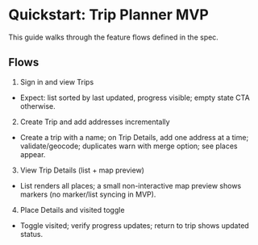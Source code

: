 # Quickstart: Trip Planner MVP

This guide walks through the feature flows defined in the spec.

## Flows

1) Sign in and view Trips
- Expect: list sorted by last updated, progress visible; empty state CTA otherwise.

2) Create Trip and add addresses incrementally
- Create a trip with a name; on Trip Details, add one address at a time; validate/geocode; duplicates warn with merge option; see places appear.

3) View Trip Details (list + map preview)
- List renders all places; a small non-interactive map preview shows markers (no marker/list syncing in MVP).

4) Place Details and visited toggle
- Toggle visited; verify progress updates; return to trip shows updated status.

<!-- Badge flow removed from MVP -->
